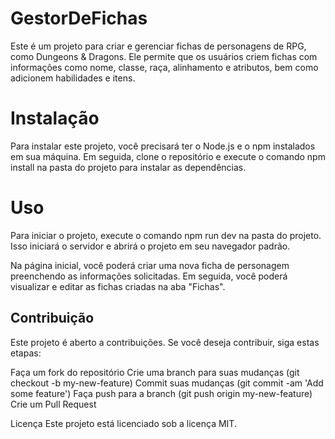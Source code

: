 # GestorDeFichas

Este é um projeto para criar e gerenciar fichas de personagens de RPG, como Dungeons & Dragons. Ele permite que os usuários criem fichas com informações como nome, classe, raça, alinhamento e atributos, bem como adicionem habilidades e itens.

# Instalação
Para instalar este projeto, você precisará ter o Node.js e o npm instalados em sua máquina. Em seguida, clone o repositório e execute o comando npm install na pasta do projeto para instalar as dependências.

# Uso
Para iniciar o projeto, execute o comando npm run dev na pasta do projeto. Isso iniciará o servidor e abrirá o projeto em seu navegador padrão.

Na página inicial, você poderá criar uma nova ficha de personagem preenchendo as informações solicitadas. Em seguida, você poderá visualizar e editar as fichas criadas na aba "Fichas".

## Contribuição ##
Este projeto é aberto a contribuições. Se você deseja contribuir, siga estas etapas:

Faça um fork do repositório
Crie uma branch para suas mudanças (git checkout -b my-new-feature)
Commit suas mudanças (git commit -am 'Add some feature')
Faça push para a branch (git push origin my-new-feature)
Crie um Pull Request

Licença
Este projeto está licenciado sob a licença MIT.
